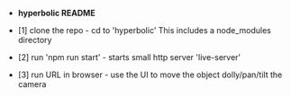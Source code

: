 * __hyperbolic README__

* [1] clone the repo - cd to 'hyperbolic'
  This includes a node_modules directory

* [2] run 'npm run start' - starts small http server 'live-server'

* [3] run URL in browser - use the UI to move the object dolly/pan/tilt 
  the camera
